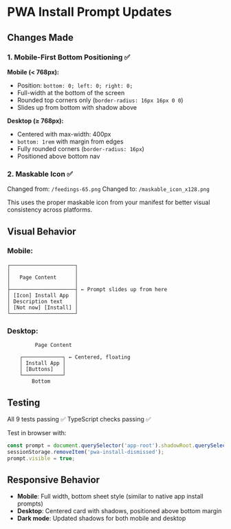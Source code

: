 # PWA Install Prompt Updates

## Changes Made

### 1. Mobile-First Bottom Positioning ✅

**Mobile (< 768px):**

- Position: `bottom: 0; left: 0; right: 0;`
- Full-width at the bottom of the screen
- Rounded top corners only (`border-radius: 16px 16px 0 0`)
- Slides up from bottom with shadow above

**Desktop (≥ 768px):**

- Centered with max-width: 400px
- `bottom: 1rem` with margin from edges
- Fully rounded corners (`border-radius: 16px`)
- Positioned above bottom nav

### 2. Maskable Icon ✅

Changed from: `/feedings-65.png`
Changed to: `/maskable_icon_x128.png`

This uses the proper maskable icon from your manifest for better visual consistency across platforms.

## Visual Behavior

### Mobile:

```
┌─────────────────────┐
│                     │
│   Page Content      │
│                     │
├─────────────────────┤ ← Prompt slides up from here
│ [Icon] Install App  │
│ Description text    │
│ [Not now] [Install] │
└─────────────────────┘
```

### Desktop:

```
         Page Content

    ┌─────────────┐ ← Centered, floating
    │ Install App │
    │ [Buttons]   │
    └─────────────┘
        Bottom
```

## Testing

All 9 tests passing ✅
TypeScript checks passing ✅

Test in browser with:

```javascript
const prompt = document.querySelector('app-root').shadowRoot.querySelector('pwa-install-prompt');
sessionStorage.removeItem('pwa-install-dismissed');
prompt.visible = true;
```

## Responsive Behavior

- **Mobile**: Full width, bottom sheet style (similar to native app install prompts)
- **Desktop**: Centered card with shadows, positioned above bottom margin
- **Dark mode**: Updated shadows for both mobile and desktop
